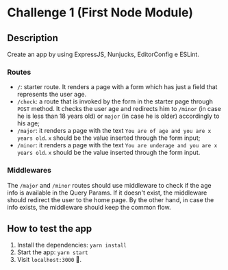 # Challenge 1 (First Node Module)

## Description
Create an app by using ExpressJS, Nunjucks, EditorConfig e ESLint.

### Routes
* `/`: starter route. It renders a page with a form which has just a field that represents the user age.
* `/check`: a route that is invoked by the form in the starter page through `POST` method. It checks the user age and redirects him to `/minor` (in case he is less than 18 years old) or `major` (in case he is older) accordingly to his age;
* `/major`: it renders a page with the text `You are of age and you are x years old`. `x` should be the value inserted through the form input;
* `/minor`: it renders a page with the text `You are underage and you are x years old`. `x` should be the value inserted through the form input.

### Middlewares
The `/major` and `/minor` routes should use middleware to check if the age info is available in the Query Params. If it doesn't exist, the middleware should redirect the user to the home page. By the other hand, in case the info exists, the middleware should keep the common flow.

## How to test the app
1. Install the dependencies: `yarn install`
2. Start the app: `yarn start`
3. Visit `localhost:3000` :rocket:.
